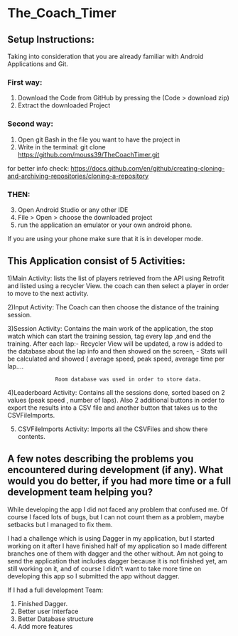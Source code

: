 # The_Coach_Timer





## Setup Instructions:
Taking into consideration that you are already familiar with Android Applications and Git.

### First way:

1) Download the Code from GitHub by pressing the (Code > download zip)
2) Extract the downloaded Project

### Second way:

1) Open git Bash in the file you want to have the project in
2) Write in the terminal:
 	git clone https://github.com/mouss39/TheCoachTimer.git

for better info check: https://docs.github.com/en/github/creating-cloning-and-archiving-repositories/cloning-a-repository


### THEN:

3) Open Android Studio or any other IDE
4) File > Open > choose the downloaded project
5) run the application an emulator or your own android phone.

If you are using your phone make sure that it is in developer mode.


## This Application consist of 5 Activities:
1)Main Activity: lists the list of players retrieved from the API using Retrofit and listed using a recycler View.
                  the coach can then select a player in order to move to the next activity.
                  
2)Input Activity: The Coach can then choose the distance of the training  session.


3)Session Activity: Contains the main work of the application, the stop watch which can start the training session, tag every lap ,and end the training.
                    After each lap:- Recycler View will be updated, a row is added to the database about the lap info and then showed on the screen,
                                   - Stats will be calculated and showed ( average speed, peak speed, average time per lap....
                                   
                   Room database was used in order to store data.
                   
                   
4)Leaderboard Activity: Contains all the sessions done, sorted based on 2 values (peak speed , number of laps). Also  2 additional buttons in order to export the results into a CSV file and another button that takes us to the CSVFileImports.

5) CSVFileImports Activity: Imports all the CSVFiles and show there contents.
                        
                 





## A few notes describing the problems you encountered during development (if any). What would you do better, if you had more time or a full development team helping you?

While developing the app I did not faced any problem that confused me. Of course I faced lots of bugs, but I can not count them as a problem, maybe setbacks but I managed to fix them.

I had a challenge which is using Dagger in my application, but I started working on it after I have finished half of my application so I made different branches one of them with dagger and the other without.
Am not going to send the application that includes dagger because it is not finished yet, am still working on it, and of course I didn't want to take more time on developing this app so I submitted the app without dagger.

If I had a full development Team:

1)  Finished Dagger.
2) Better user Interface
3) Better Database structure 
4) Add more features
